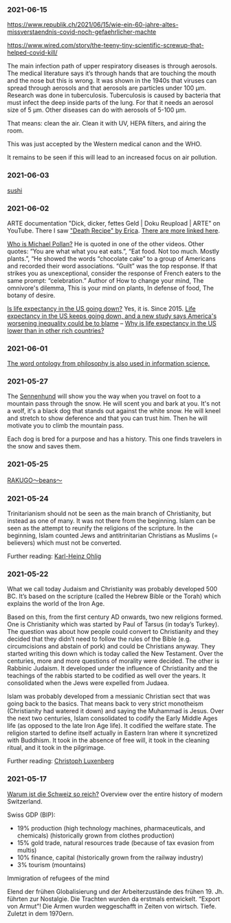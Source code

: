 ### 2021-06-15

https://www.republik.ch/2021/06/15/wie-ein-60-jahre-altes-missverstaendnis-covid-noch-gefaehrlicher-machte

https://www.wired.com/story/the-teeny-tiny-scientific-screwup-that-helped-covid-kill/

The main infection path of upper respiratory diseases is through aerosols. The medical literature says it’s through hands that are touching the mouth and the nose but this is wrong. It was shown in the 1940s that viruses can spread through aerosols and that aerosols are particles under 100 μm. Research was done in tuberculosis. Tuberculosis is caused by bacteria that must infect the deep inside parts of the lung. For that it needs an aerosol size of 5 μm. Other diseases can do with aerosols of 5-100 μm.

That means: clean the air. Clean it with UV, HEPA filters, and airing the room.

This was just accepted by the Western medical canon and the WHO.

It remains to be seen if this will lead to an increased focus on air pollution.

### 2021-06-03

[sushi](https://www.youtube.com/watch?v=0b75cl4-qRE)

### 2021-06-02

ARTE documentation "Dick, dicker, fettes Geld \| Doku Reupload \| ARTE" on YouTube. There I saw ["Death Recipe" by Erica](https://www.youtube.com/watch?v=Xe69WNbNS0g). [There are more linked here](https://www.wnyc.org/story/poets-give-voice-to-the-toll-of-type-2-diabetes/).

[Who is Michael Pollan?](https://www.google.com/search?q=michael+pollan) He is quoted in one of the other videos. Other quotes: “You are what what you eat eats.”, “Eat food. Not too much. Mostly plants.”, “He showed the words “chocolate cake” to a group of Americans and recorded their word associations. “Guilt” was the top response. If that strikes you as unexceptional, consider the response of French eaters to the same prompt: “celebration.” Author of How to change your mind, The omnivore's dilemma, This is your mind on plants, In defense of food, The botany of desire.

[Is life expectancy in the US going down?](https://www.google.com/search?q=is+life+expectancy+in+the+us+going+down) Yes, it is. Since 2015. [Life expectancy in the US keeps going down, and a new study says America's worsening inequality could be to blame](https://www.businessinsider.com/us-life-expectancy-declined-for-third-year-in-a-row-2019-11) – [Why is life expectancy in the US lower than in other rich countries?](https://ourworldindata.org/us-life-expectancy-low)

### 2021-06-01

[The word ontology from philosophy is also used in information science.](https://en.wikipedia.org/wiki/Ontology_(information_science))

### 2021-05-27

The [Sennenhund](https://en.wikipedia.org/wiki/Swiss_mountain_dog) will show you the way when you travel on foot to a mountain pass through the snow. He will scent you and bark at you. It's not a wolf, it's a black dog that stands out against the white snow. He will kneel and stretch to show deference and that you can trust him. Then he will motivate you to climb the mountain pass.

Each dog is bred for a purpose and has a history. This one finds travelers in the snow and saves them.

### 2021-05-25

[RAKUGO～beans～](https://youtu.be/YBeRUDn1eTI)

### 2021-05-24

Trinitarianism should not be seen as the main branch of Christianity, but instead as one of many. It was not there from the beginning. Islam can be seen as the attempt to reunify the religions of the scripture. In the beginning, Islam counted Jews and antitrinitarian Christians as Muslims (= believers) which must not be converted.

Further reading: [Karl-Heinz Ohlig](https://de.wikipedia.org/wiki/Karl-Heinz_Ohlig)

### 2021-05-22

What we call today Judaism and Christianity was probably developed 500 BC. It’s based on the scripture (called the Hebrew Bible or the Torah) which explains the world of the Iron Age.

Based on this, from the first century AD onwards, two new religions formed. One is Christianity which was started by Paul of Tarsus (in today’s Turkey). The question was about how people could convert to Christianity and they decided that they didn’t need to follow the rules of the Bible (e.g. circumcisions and abstain of pork) and could be Christians anyway. They started writing this down which is today called the New Testament. Over the centuries, more and more questions of morality were decided. The other is Rabbinic Judaism. It developed under the influence of Christianity and the teachings of the rabbis started to be codified as well over the years. It consolidated when the Jews were expelled from Judaea.

Islam was probably developed from a messianic Christian sect that was going back to the basics. That means back to very strict monotheism (Christianity had watered it down) and saying the Muhammad is Jesus. Over the next two centuries, Islam consolidated to codify the Early Middle Ages life (as opposed to the late Iron Age life). It codified the welfare state. The religion started to define itself actually in Eastern Iran where it syncretized with Buddhism. It took in the absence of free will, it took in the cleaning ritual, and it took in the pilgrimage.

Further reading: [Christoph Luxenberg](https://de.wikipedia.org/wiki/Christoph_Luxenberg)

### 2021-05-17

[Warum ist die Schweiz so reich?](https://youtu.be/zMwuMlIP1sQ) Overview over the entire history of modern Switzerland.

Swiss GDP (BIP):

* 19% production (high technology machines, pharmaceuticals, and chemicals) (historically grown from clothes production)
* 15% gold trade, natural resources trade (because of tax evasion from multis)
* 10% finance, capital (historically grown from the railway industry)
* 3% tourism (mountains)

Immigration of refugees of the mind

Elend der frühen Globalisierung und der Arbeiterzustände des frühen 19. Jh. führten zur Nostalgie. Die Trachten wurden da erstmals entwickelt.
“Export von Armut”! Die Armen wurden weggeschafft in Zeiten von wirtsch. Tiefe. Zuletzt in dem 1970ern.
